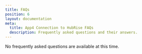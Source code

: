 ```yaml
---
title: FAQs
position: 6
layout: documentation
meta:
  title: App4 Connection to HubRise FAQs
  description: Frequently asked questions and their answers.
---
```


No frequently asked questions are available at this time.
